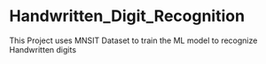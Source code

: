 # Handwritten_Digit_Recognition
This Project uses MNSIT Dataset to train the ML model to recognize Handwritten digits 

